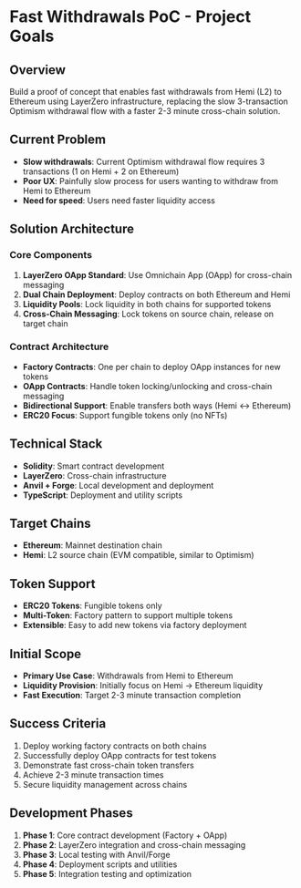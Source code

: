# Fast Withdrawals PoC - Project Goals

## Overview

Build a proof of concept that enables fast withdrawals from Hemi (L2) to Ethereum using LayerZero infrastructure, replacing the slow 3-transaction Optimism withdrawal flow with a faster 2-3 minute cross-chain solution.

## Current Problem

- **Slow withdrawals**: Current Optimism withdrawal flow requires 3 transactions (1 on Hemi + 2 on Ethereum)
- **Poor UX**: Painfully slow process for users wanting to withdraw from Hemi to Ethereum
- **Need for speed**: Users need faster liquidity access

## Solution Architecture

### Core Components

1. **LayerZero OApp Standard**: Use Omnichain App (OApp) for cross-chain messaging
2. **Dual Chain Deployment**: Deploy contracts on both Ethereum and Hemi
3. **Liquidity Pools**: Lock liquidity in both chains for supported tokens
4. **Cross-Chain Messaging**: Lock tokens on source chain, release on target chain

### Contract Architecture

- **Factory Contracts**: One per chain to deploy OApp instances for new tokens
- **OApp Contracts**: Handle token locking/unlocking and cross-chain messaging
- **Bidirectional Support**: Enable transfers both ways (Hemi ↔ Ethereum)
- **ERC20 Focus**: Support fungible tokens only (no NFTs)

## Technical Stack

- **Solidity**: Smart contract development
- **LayerZero**: Cross-chain infrastructure
- **Anvil + Forge**: Local development and deployment
- **TypeScript**: Deployment and utility scripts

## Target Chains

- **Ethereum**: Mainnet destination chain
- **Hemi**: L2 source chain (EVM compatible, similar to Optimism)

## Token Support

- **ERC20 Tokens**: Fungible tokens only
- **Multi-Token**: Factory pattern to support multiple tokens
- **Extensible**: Easy to add new tokens via factory deployment

## Initial Scope

- **Primary Use Case**: Withdrawals from Hemi to Ethereum
- **Liquidity Provision**: Initially focus on Hemi → Ethereum liquidity
- **Fast Execution**: Target 2-3 minute transaction completion

## Success Criteria

1. Deploy working factory contracts on both chains
2. Successfully deploy OApp contracts for test tokens
3. Demonstrate fast cross-chain token transfers
4. Achieve 2-3 minute transaction times
5. Secure liquidity management across chains

## Development Phases

1. **Phase 1**: Core contract development (Factory + OApp)
2. **Phase 2**: LayerZero integration and cross-chain messaging
3. **Phase 3**: Local testing with Anvil/Forge
4. **Phase 4**: Deployment scripts and utilities
5. **Phase 5**: Integration testing and optimization
